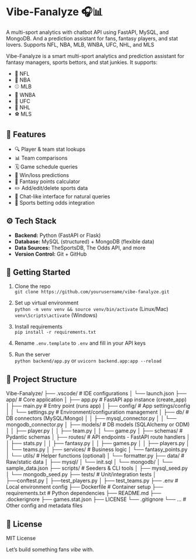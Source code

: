 # Vibe-Fanalyze 🎧📊
A multi-sport analytics with chatbot API using FastAPI, MySQL, and MongoDB. And a prediction assistant for fans, fantasy players, and stat lovers. Supports NFL, NBA, MLB, WNBA, UFC, NHL, and MLS

Vibe-Fanalyze is a smart multi-sport analytics and prediction assistant for fantasy managers, sports bettors, and stat junkies. It supports:
- 🏈 NFL
- 🏀 NBA
- ⚾ MLB
- 🏀 WNBA
- 🥋 UFC
- 🏒 NHL
- ⚽ MLS

## 🎯 Features
- 🔍 Player & team stat lookups
- 📊 Team comparisons
- 🗓️ Game schedule queries
- 🔮 Win/loss predictions
- 🧮 Fantasy points calculator
- ✏️ Add/edit/delete sports data
- 💬 Chat-like interface for natural queries
- 💸 Sports betting odds integration

## ⚙️ Tech Stack
- **Backend:** Python (FastAPI or Flask)
- **Database:** MySQL (structured) + MongoDB (flexible data)
- **Data Sources:** TheSportsDB, The Odds API, and more
- **Version Control:** Git + GitHub

## 🚀 Getting Started
1. Clone the repo  
   `git clone https://github.com/yourusername/vibe-fanalyze.git`

2. Set up virtual environment  
   `python -m venv venv && source venv/bin/activate` (Linux/Mac)  
   `venv\Scripts\activate` (Windows)

3. Install requirements  
   `pip install -r requirements.txt`

4. Rename `.env.template` to `.env` and fill in your API keys

5. Run the server  
   `python backend/app.py` or `uvicorn backend.app:app --reload`

## 📂 Project Structure
Vibe-Fanalyze/
├── .vscode/                 # IDE configurations
│    └── launch.json
├── app/                     # Core application
│   ├── app.py               # FastAPI app instance (create_app)
│   ├── main.py              # Entry point (runs app)
│   ├── config/              # App settings/config
│   │    └── settings.py      # Environment/configuration management
│   ├── db/                  # DB connectors (MySQL/Mongo)
│   │  ├── mysql_connector.py
│   │  └── mongodb_connector.py
│   ├── models/              # DB models (SQLAlchemy or ODM)
│   │   ├── player.py
│   │   ├── team.py
│   │   └── game.py
│   ├── schemas/             # Pydantic schemas
│   ├── routes/              # API endpoints - FastAPI route handlers
│   │   ├── stats.py
│   │   ├── fantasy.py
│   │   ├── games.py
│   │   ├── players.py
│   │   └── teams.py
│   ├── services/            # Business logic
│       └── fantasy_points.py
│   └── utils/               # Helper functions (optional)
│      └── formatter.py
├── data/                    # Raw/static data
│   ├── mysql/
│      └── init.sql
│   └── mongodb/
│       └── sample_data.json
├── scripts/                 # Seeders & CLI tools
│   ├── mysql_seed.py
│   └── mongodb_seed.py
├── tests/                   # Unit/integration tests
│   ├──conftest.py
│   ├──test_players.py
│   ├── test_teams.py
├── .env                     # Local environment config
├── Dockerfile               # Container setup
├── requirements.txt         # Python dependencies
├── README.md
├── .dockerignore
├── games.stat.json
├── LICENSE
└── .gitignore
└── ...                      # Other config and metadata files

## 📌 License
MIT License

Let’s build something fans *vibe* with.
